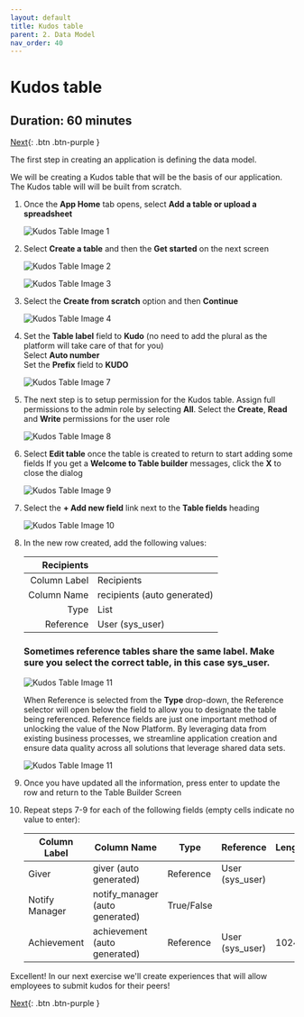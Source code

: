 ```yaml
---
layout: default
title: Kudos table
parent: 2. Data Model
nav_order: 40
---
```


# Kudos table

## Duration: 60 minutes

[Next][NEXT]{: .btn .btn-purple }

The first step in creating an application is defining the data model.

We will be creating a Kudos table that will be the basis of our application. The Kudos table will will be built from scratch.

1. Once the **App Home** tab opens, select **Add a table or upload a spreadsheet**

    ![Kudos Table Image 1](../images/base_1.png)

2. Select **Create a table** and then the **Get started** on the next screen
    
    ![Kudos Table Image 2](../images/base_2.png)

    ![Kudos Table Image 3](../images/base_3.png)

3. Select the **Create from scratch** option and then **Continue**

    ![Kudos Table Image 4](../images/base_4.png)

4. Set the **Table label** field to **Kudo** (no need to add the plural as the platform will take care of that for you)\
    Select **Auto number**\
    Set the **Prefix** field to **KUDO**

    ![Kudos Table Image 7](../images/base_7.png)    

5. The next step is to setup permission for the Kudos table. Assign full permissions to the admin role by selecting **All**. Select the **Create**, **Read** and **Write** permissions for the user role

    ![Kudos Table Image 8](../images/base_8.png)

6. Select **Edit table** once the table is created to return to start adding some fields
    If you get a **Welcome to Table builder** messages, click the **X** to close the dialog
    
    ![Kudos Table Image 9](../images/base_9.png)

7. Select the **+ Add new field** link next to the **Table fields** heading

    ![Kudos Table Image 10](../images/base_10.png)

8. In the new row created, add the following values:

    | Recipients | |
    | ---:|:----------- |
    | Column Label | Recipients |
    | Column Name | recipients (auto generated) |
    | Type | List |
    | Reference | User (sys_user) |
   
    ### Sometimes reference tables share the same label. Make sure you select the correct table, in this case sys_user. ###
 
    ![Kudos Table Image 11](../images/base_11.png)

    When Reference is selected from the **Type** drop-down, the Reference selector will open below the field to allow you to designate the table being referenced. Reference fields are just one important method of unlocking the value of the Now Platform. By leveraging data from existing business processes, we streamline application creation and ensure data quality across all solutions that leverage shared data sets.

    ![Kudos Table Image 11](../images/base_13.png)

9.  Once you have updated all the information, press enter to update the row and return to the Table Builder Screen

10. Repeat steps 7-9 for each of the following fields (empty cells indicate no value to enter):
    
    |Column Label|Column Name|Type|Reference|Length
    |-------------|-|-|------------------------|-|
    | Giver | giver (auto generated)|Reference| User (sys_user)||
    | Notify Manager | notify_manager (auto generated)|True/False| ||
    | Achievement | achievement (auto generated)|Reference| User (sys_user)|1024|
    
Excellent! In our next exercise we'll create experiences that will allow employees to submit kudos for their peers!

[Next][NEXT]{: .btn .btn-purple }

[NEXT]: ../lab_3_experience/40_dept_req_table

